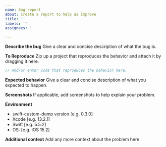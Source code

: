 ```yaml
---
name: Bug report
about: Create a report to help us improve
title: ''
labels: ''
assignees: ''

---
```


**Describe the bug**
Give a clear and concise description of what the bug is.

**To Reproduce**
Zip up a project that reproduces the behavior and attach it by dragging it here.

```swift
// And/or enter code that reproduces the behavior here.

```

**Expected behavior**
Give a clear and concise description of what you expected to happen.

**Screenshots**
If applicable, add screenshots to help explain your problem.

**Environment**
  - swift-custom-dump version [e.g. 0.3.0]
  - Xcode [e.g. 13.2.1]
  - Swift [e.g. 5.5.2]
  - OS: [e.g. iOS 15.2]

**Additional context**
Add any more context about the problem here.
